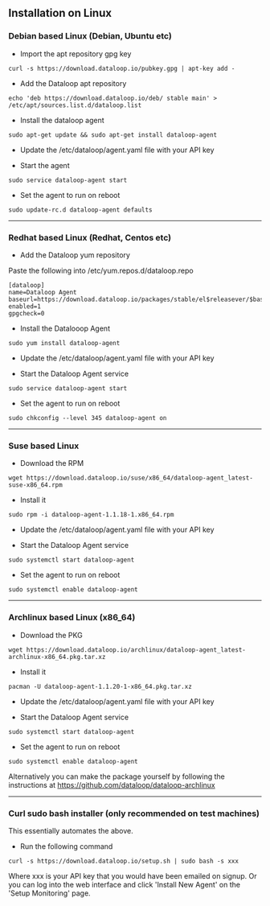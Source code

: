 ## Installation on Linux

### Debian based Linux (Debian, Ubuntu etc)

* Import the apt repository gpg key
  
```
curl -s https://download.dataloop.io/pubkey.gpg | apt-key add -
```
  
* Add the Dataloop apt repository

```
echo 'deb https://download.dataloop.io/deb/ stable main' > /etc/apt/sources.list.d/dataloop.list
```

* Install the dataloop agent

```
sudo apt-get update && sudo apt-get install dataloop-agent
```

* Update the /etc/dataloop/agent.yaml file with your API key

* Start the agent

```
sudo service dataloop-agent start
```

* Set the agent to run on reboot

```
sudo update-rc.d dataloop-agent defaults
```

- - -
 

### Redhat based Linux (Redhat, Centos etc)

* Add the Dataloop yum repository

Paste the following into /etc/yum.repos.d/dataloop.repo

```
[dataloop]
name=Dataloop Agent
baseurl=https://download.dataloop.io/packages/stable/el$releasever/$basearch/
enabled=1
gpgcheck=0
```

* Install the Datalooop Agent

```
sudo yum install dataloop-agent
```

* Update the /etc/dataloop/agent.yaml file with your API key

* Start the Dataloop Agent service

```
sudo service dataloop-agent start
```

* Set the agent to run on reboot

```
sudo chkconfig --level 345 dataloop-agent on
```

- - -

### Suse based Linux

* Download the RPM

```
wget https://download.dataloop.io/suse/x86_64/dataloop-agent_latest-suse-x86_64.rpm
```

* Install it

```
sudo rpm -i dataloop-agent-1.1.18-1.x86_64.rpm
```

* Update the /etc/dataloop/agent.yaml file with your API key

* Start the Dataloop Agent service

```
sudo systemctl start dataloop-agent
```

* Set the agent to run on reboot

```
sudo systemctl enable dataloop-agent
```

- - - 

### Archlinux based Linux (x86_64)


* Download the PKG

```
wget https://download.dataloop.io/archlinux/dataloop-agent_latest-archlinux-x86_64.pkg.tar.xz
```

* Install it

```
pacman -U dataloop-agent-1.1.20-1-x86_64.pkg.tar.xz
```

* Update the /etc/dataloop/agent.yaml file with your API key

* Start the Dataloop Agent service

```
sudo systemctl start dataloop-agent
```

* Set the agent to run on reboot

```
sudo systemctl enable dataloop-agent
```

Alternatively you can make the package yourself by following the instructions at https://github.com/dataloop/dataloop-archlinux

 
- - - 

### Curl sudo bash installer (only recommended on test machines)

This essentially automates the above.

* Run the following command 

```
curl -s https://download.dataloop.io/setup.sh | sudo bash -s xxx
```

Where xxx is your API key that you would have been emailed on signup. Or you can log into the web interface and click 'Install New Agent' on the 'Setup Monitoring' page.
